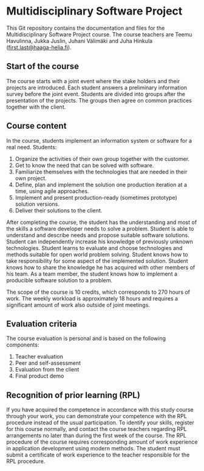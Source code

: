 # Multidisciplinary Software Project

This Git repository contains the documentation and files for the Multidisciplinary Software Project course. The course teachers are Teemu Havulinna, Jukka Juslin, Juhani Välimäki and Juha Hinkula (first.last@haaga-helia.fi).

## Start of the course

The course starts with a joint event where the stake holders and their projects are introduced. Each student answers a preliminary information survey before the joint event. Students are divided into groups after the presentation of the projects. The groups then agree on common practices together with the client.

## Course content

In the course, students implement an information system or software for a real need. Students:

1. Organize the activities of their own group together with the customer.
2. Get to know the need that can be solved with software.
3. Familiarize themselves with the technologies that are needed in their own project.
4. Define, plan and implement the solution one production iteration at a time, using agile approaches.
5. Implement and present production-ready (sometimes prototype) solution versions.
6. Deliver their solutions to the client.

After completing the course, the student has the understanding and most of the skills a software developer needs to solve a problem. Student is able to understand and describe needs and propose suitable software solutions. Student can independently increase his knowledge of previously unknown technologies. Student learns to evaluate and choose technologies and methods suitable for open world problem solving. Student knows how to take responsibility for some aspect of the implemented solution. Student knows how to share the knowledge he has acquired with other members of his team. As a team member, the student knows how to implement a producible software solution to a problem.

The scope of the course is 10 credits, which corresponds to 270 hours of work. The weekly workload is approximately 18 hours and requires a significant amount of work also outside of joint meetings.


## Evaluation criteria

The course evaluation is personal and is based on the following components:
1. Teacher evaluation
2. Peer and self-assessment
3. Evaluation from the client
4. Final product demo

## Recognition of prior learning (RPL)

If you have acquired the competence in accordance with this study course through your work, you can demonstrate your competence with the RPL procedure instead of the usual participation. To identify your skills, register for this course normally, and contact the course teachers regarding RPL arrangements no later than during the first week of the course. The RPL procedure of the course requires corresponding amount of work experience in application development using modern methods. The student must submit a certificate of work experience to the teacher responsible for the RPL procedure.
